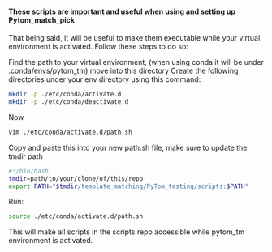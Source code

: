 #### These scripts are important and useful when using and setting up Pytom_match_pick
That being said, it will be useful to make them executable while your virtual environment is activated.
Follow these steps to do so:

Find the path to your virtual environment, (when using conda it will be under .conda/envs/pytom_tm)
move into this directory
Create the following directories under your env directory using this command:
```bash
mkdir -p ./etc/conda/activate.d
mkdir -p ./etc/conda/deactivate.d
```
Now 
```bash
vim ./etc/conda/activate.d/path.sh
```
Copy and paste this into your new path.sh file, make sure to update the tmdir path
```bash
#!/bin/bash
tmdir=path/to/your/clone/of/this/repo
export PATH="$tmdir/template_matching/PyTom_testing/scripts:$PATH"
```
Run:
```bash
source ./etc/conda/activate.d/path.sh
```

This will make all scripts in the scripts repo accessible while pytom_tm environment is activated.

